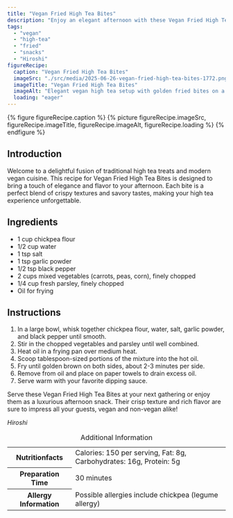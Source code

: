 ```yaml
---
title: "Vegan Fried High Tea Bites"
description: "Enjoy an elegant afternoon with these Vegan Fried High Tea Bites, combining traditional high tea elements with vegan, crispy delights."
tags:
  - "vegan"
  - "high-tea"
  - "fried"
  - "snacks"
  - "Hiroshi"
figureRecipe: 
  caption: "Vegan Fried High Tea Bites"
  imageSrc: "./src/media/2025-06-26-vegan-fried-high-tea-bites-1772.png"
  imageTitle: "Vegan Fried High Tea Bites"
  imageAlt: "Elegant vegan high tea setup with golden fried bites on a porcelain plate, a small bowl for sauce, on a minimalist table with a soft, blurred background."
  loading: "eager"
---
```


{% figure figureRecipe.caption %}
{% picture figureRecipe.imageSrc, figureRecipe.imageTitle, figureRecipe.imageAlt, figureRecipe.loading %}
{% endfigure %}

## Introduction

Welcome to a delightful fusion of traditional high tea treats and modern vegan cuisine. This recipe for Vegan Fried High Tea Bites is designed to bring a touch of elegance and flavor to your afternoon. Each bite is a perfect blend of crispy textures and savory tastes, making your high tea experience unforgettable.

## Ingredients

- 1 cup chickpea flour
- 1/2 cup water
- 1 tsp salt
- 1 tsp garlic powder
- 1/2 tsp black pepper
- 2 cups mixed vegetables (carrots, peas, corn), finely chopped
- 1/4 cup fresh parsley, finely chopped
- Oil for frying

## Instructions

1. In a large bowl, whisk together chickpea flour, water, salt, garlic powder, and black pepper until smooth.
2. Stir in the chopped vegetables and parsley until well combined.
3. Heat oil in a frying pan over medium heat.
4. Scoop tablespoon-sized portions of the mixture into the hot oil.
5. Fry until golden brown on both sides, about 2-3 minutes per side.
6. Remove from oil and place on paper towels to drain excess oil.
7. Serve warm with your favorite dipping sauce.

Serve these Vegan Fried High Tea Bites at your next gathering or enjoy them as a luxurious afternoon snack. Their crisp texture and rich flavor are sure to impress all your guests, vegan and non-vegan alike!

*Hiroshi*

<table><caption class='sr-only'>Additional Information</caption><tr><th>Nutritionfacts</th><td>Calories: 150 per serving, Fat: 8g, Carbohydrates: 16g, Protein: 5g&nbsp;</td></tr><tr><th>Preparation Time</th><td>30 minutes&nbsp;</td></tr><tr><th>Allergy Information</th><td>Possible allergies include chickpea (legume allergy)&nbsp;</td></tr></table>

